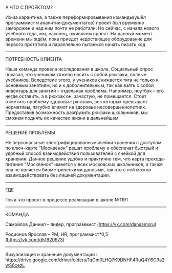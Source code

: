 А ЧТО С ПРОЕКТОМ?

Из-за карантина, а также переформировывания команды(ушёл программист и аналитик-документатор) проект был временно заморожен и над ним почти не работали. Но сейчас, с начала нового учебного года, мы, наконец, оживляем проект. На данный момент времени мы ждём, пока приедет недостающее оборудование для первого прототипа и параллельно пытаемся начать писать код.

--------------------------------------------------------

ПОТРЕБНОСТЬ КЛИЕНТА

Наша команда провела исследования в школе. Социальный опрос показал, что ученикам тяжело носить с собой рюкзаки, полные учебников. Вследствие этого, у учеников снижается тяга не только к основным занятиям, но и к дополнительным, так как взять с собой инвентарь для занятий – отдельная проблема. Например, ноутбук – его негде оставить, а в рюкзак он, зачастую, не помещается. Стоит отметить проблему здоровья: рюкзаки, вес которых превышает нормативы, пагубно влияют на здоровье несовершеннолетних. Предоставив возможность разгрузить рюкзаки школьников, мы сможем поднять их качество жизни в дальнейшем.

--------------------------------------------------------

РЕШЕНИЕ ПРОБЛЕМЫ

Не персональные электрифицированные ячейки хранения с доступом по ключ-карте “Москвёнок” решат проблему и обеспечат быстрый и удобный способ взаимодействия пользователей с ячейкой для хранения. Данное решение удобно и практично тем, что карта прохода-питания "Москвёнок" имеется у всех московских школьников, а также она не является биометрическими данными, так что с ней можно взаимодействовать без лишней документации.

--------------------------------------------------------

ГДЕ 

Пока что проект в процессе реализации в школе  №1191

--------------------------------------------------------

КОМАНДА

Самойлов Даниил – лидер, программист (https://vk.com/dansamoru)

Родионов Ярослав – PM, HR, программист*0,5 (https://vk.com/d51920973)

--------------------------------------------------------

Визуализация и хранение документации : https://drive.google.com/drive/folders/1qOm0LHQ7K9DNHF4RuQ4Y6G9a2wS6cezL 


